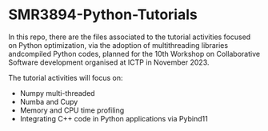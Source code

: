 # SMR3894-Python-Tutorials
In this repo, there are the files associated to the tutorial activities
focused on Python optimization, via the adoption of multithreading libraries andcompiled Python codes, planned for the 10th Workshop on Collaborative Software development organised at ICTP in November 2023.

The tutorial activities will focus on:

- Numpy multi-threaded
- Numba and Cupy
- Memory and CPU time profiling
- Integrating C++ code in Python applications via Pybind11

